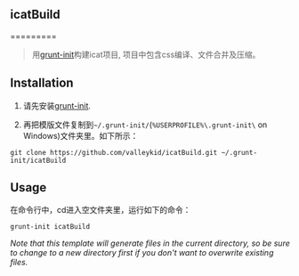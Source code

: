 ## icatBuild
=========

[grunt-init]: http://gruntjs.com/project-scaffolding

> 用[grunt-init][]构建icat项目, 项目中包含css编译、文件合并及压缩。

## Installation
1. 请先安装[grunt-init][].

2. 再把模版文件复制到`~/.grunt-init/`(`%USERPROFILE%\.grunt-init\` on Windows)文件夹里。如下所示：

```
git clone https://github.com/valleykid/icatBuild.git ~/.grunt-init/icatBuild
```

## Usage

在命令行中，cd进入空文件夹里，运行如下的命令：

```
grunt-init icatBuild
```

_Note that this template will generate files in the current directory, so be sure to change to a new directory first if you don't want to overwrite existing files._